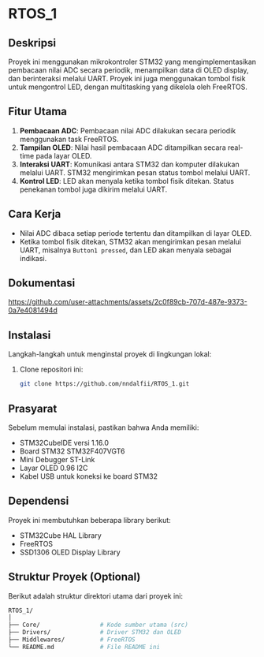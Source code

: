 # RTOS_1
## Deskripsi
Proyek ini menggunakan mikrokontroler STM32 yang mengimplementasikan pembacaan nilai ADC secara periodik, menampilkan data di OLED display, dan berinteraksi melalui UART. Proyek ini juga menggunakan tombol fisik untuk mengontrol LED, dengan multitasking yang dikelola oleh FreeRTOS.

## Fitur Utama
1. **Pembacaan ADC**: Pembacaan nilai ADC dilakukan secara periodik menggunakan task FreeRTOS.
2. **Tampilan OLED**: Nilai hasil pembacaan ADC ditampilkan secara real-time pada layar OLED.
3. **Interaksi UART**: Komunikasi antara STM32 dan komputer dilakukan melalui UART. STM32 mengirimkan pesan status tombol melalui UART.
4. **Kontrol LED**: LED akan menyala ketika tombol fisik ditekan. Status penekanan tombol juga dikirim melalui UART.

## Cara Kerja
- Nilai ADC dibaca setiap periode tertentu dan ditampilkan di layar OLED.
- Ketika tombol fisik ditekan, STM32 akan mengirimkan pesan melalui UART, misalnya `Button1 pressed`, dan LED akan menyala sebagai indikasi.

## Dokumentasi

https://github.com/user-attachments/assets/2c0f89cb-707d-487e-9373-0a7e4081494d


  
## Instalasi

Langkah-langkah untuk menginstal proyek di lingkungan lokal:

1. Clone repositori ini:
   ```bash
   git clone https://github.com/nndalfii/RTOS_1.git


## Prasyarat
Sebelum memulai instalasi, pastikan bahwa Anda memiliki:
- STM32CubeIDE versi 1.16.0
- Board STM32 STM32F407VGT6
- Mini Debugger ST-Link
- Layar OLED 0.96 I2C
- Kabel USB untuk koneksi ke board STM32

## Dependensi
Proyek ini membutuhkan beberapa library berikut:
- STM32Cube HAL Library
- FreeRTOS
- SSD1306 OLED Display Library

## Struktur Proyek (Optional)
Berikut adalah struktur direktori utama dari proyek ini:
```bash
RTOS_1/
│
├── Core/                 # Kode sumber utama (src)
├── Drivers/              # Driver STM32 dan OLED
├── Middlewares/          # FreeRTOS
└── README.md             # File README ini

